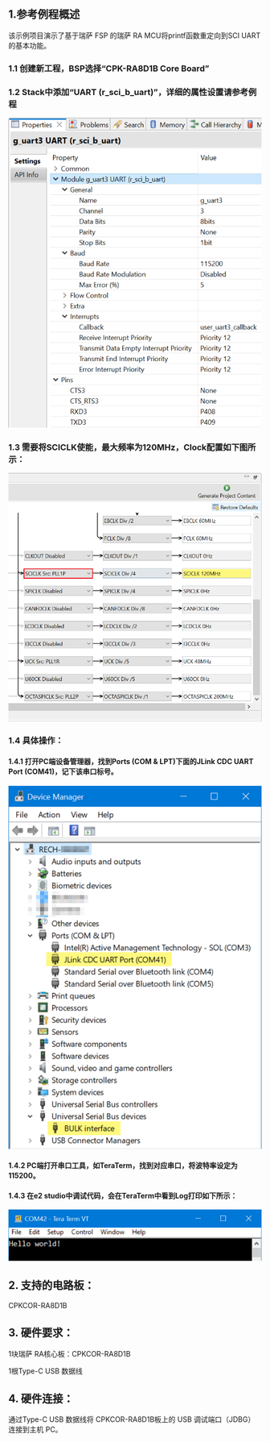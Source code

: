 ## 1.参考例程概述
该示例项目演示了基于瑞萨 FSP 的瑞萨 RA MCU将printf函数重定向到SCI UART的基本功能。

### 1.1 创建新工程，BSP选择“CPK-RA8D1B Core Board”
### 1.2 Stack中添加“UART (r_sci_b_uart)”，详细的属性设置请参考例程
![alt text](images/Picture1-1.png)
### 1.3 需要将SCICLK使能，最大频率为120MHz，Clock配置如下图所示：

![alt text](images/Picture2-1.png)

### 1.4 具体操作：
#### 1.4.1 打开PC端设备管理器，找到Ports (COM & LPT)下面的JLink CDC UART Port (COM41)，记下该串口标号。
![alt text](images/Picture3-1.png)
#### 1.4.2 PC端打开串口工具，如TeraTerm，找到对应串口，将波特率设定为115200。
#### 1.4.3 在e2 studio中调试代码，会在TeraTerm中看到Log打印如下所示：
![alt text](images/Picture4-1.png)

## 2. 支持的电路板：
CPKCOR-RA8D1B

## 3. 硬件要求：
1块瑞萨 RA核心板：CPKCOR-RA8D1B

1根Type-C USB 数据线

## 4. 硬件连接：
通过Type-C USB 数据线将 CPKCOR-RA8D1B板上的 USB 调试端口（JDBG）连接到主机 PC。